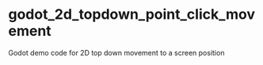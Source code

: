 # godot_2d_topdown_point_click_movement
Godot demo code for 2D top down movement to a screen position

